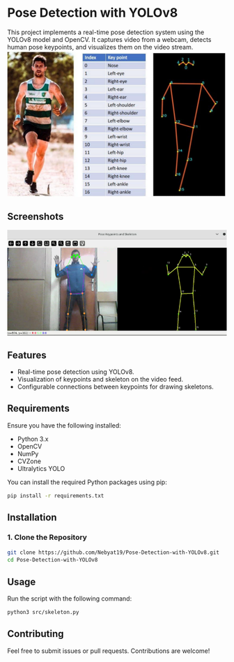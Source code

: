 # Pose Detection with YOLOv8


This project implements a real-time pose detection system using the YOLOv8 model and OpenCV. It captures video from a webcam, detects human pose keypoints, and visualizes them on the video stream.
![keypoints_diagram](images/keypoints_diagram.png)

## Screenshots
![Screenshot](images/screenshot.png)


## Features

- Real-time pose detection using YOLOv8.
- Visualization of keypoints and skeleton on the video feed.
- Configurable connections between keypoints for drawing skeletons.

## Requirements

Ensure you have the following installed:

- Python 3.x
- OpenCV
- NumPy
- CVZone
- Ultralytics YOLO

You can install the required Python packages using pip:

```bash
pip install -r requirements.txt
```

## Installation
### 1. Clone the Repository
```bash
git clone https://github.com/Nebyat19/Pose-Detection-with-YOLOv8.git
cd Pose-Detection-with-YOLOv8
```

## Usage

Run the script with the following command:
```bash
python3 src/skeleton.py
```

## Contributing

Feel free to submit issues or pull requests. Contributions are welcome!

